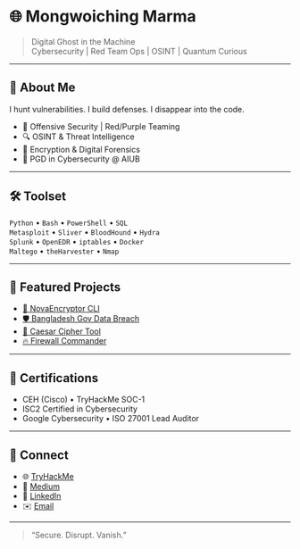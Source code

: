 # 🌐 Mongwoiching Marma

> Digital Ghost in the Machine  
> Cybersecurity | Red Team Ops | OSINT | Quantum Curious

---

## 🧠 About Me

I hunt vulnerabilities. I build defenses. I disappear into the code.

- 🎯 Offensive Security | Red/Purple Teaming  
- 🔍 OSINT & Threat Intelligence  
- 🔐 Encryption & Digital Forensics  
- 🧠 PGD in Cybersecurity @ AIUB

---

## 🛠️ Toolset

`Python` • `Bash` • `PowerShell` • `SQL`  
`Metasploit` • `Sliver` • `BloodHound` • `Hydra`  
`Splunk` • `OpenEDR` • `iptables` • `Docker`  
`Maltego` • `theHarvester` • `Nmap`

---

## 📂 Featured Projects

- [🔐 NovaEncryptor CLI](https://github.com/ZeroHack01/NovaEncryptor--Secure-CLI)  
- [🛡️ Bangladesh Gov Data Breach](https://github.com/ZeroHack01/bangladesh-gov-data-breach-analysis)  
- [🧠 Caesar Cipher Tool](https://github.com/ZeroHack01/prodigy-infotech-caesar-cipher-project)  
- [🔥 Firewall Commander](https://github.com/ZeroHack01/novacyberbarrier-firewall-project)

---

## 🧬 Certifications

- CEH (Cisco) • TryHackMe SOC-1  
- ISC2 Certified in Cybersecurity  
- Google Cybersecurity • ISO 27001 Lead Auditor

---

## 📡 Connect

- 🌐 [TryHackMe](https://tryhackme.com/p/Mongwoiching)  
- 🧠 [Medium](https://medium.com/@NextGencyber)  
- 💼 [LinkedIn](https://bd.linkedin.com/in/mongwoi)  
- ✉️ [Email](mailto:mongwoiching2080@gmail.com)

---

> “Secure. Disrupt. Vanish.”
